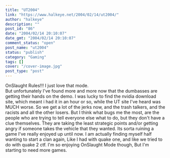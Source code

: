 ```yaml
---
title: "UT2004"
link: "https://www.halkeye.net/2004/02/14/ut2004/"
author: "halkeye"
description: ""
post_id: "86"
date: "2004/02/14 20:10:07"
date_gmt: "2004/02/14 20:10:07"
comment_status: "open"
post_name: "ut2004"
status: "publish"
category: "Gaming"
tags: []
cover: "/cover-image.jpg"
post_type: "post"
---
```


OnSlaught Rules!!! I just love that mode.  
But unfortunately I've found more and more now that the dumbasses are getting their hands on the demo. I was lucky to find the nvidia download site, which meant i had it in an hour or so, while the UT site I've heard was MUCH worse. So we get a lot of the jerks now, and the trash talkers, and the racists and all the other losers. But I think what bugs me the most, are the people who are trying to tell everyone else what to do, but they don't have a clue themselves. They are taking the least strategic points and/or getting angry if someone takes the vehicle that they wanted. Its sorta ruining a game I've really enjoyed up until now. I am actually finding myself half wanting to start a clan again, Like I had with quake one, and like we tried to do with quake 2 ctf. I'm so enjoying OnSlaught Mode though, But I'm starting to need more games.